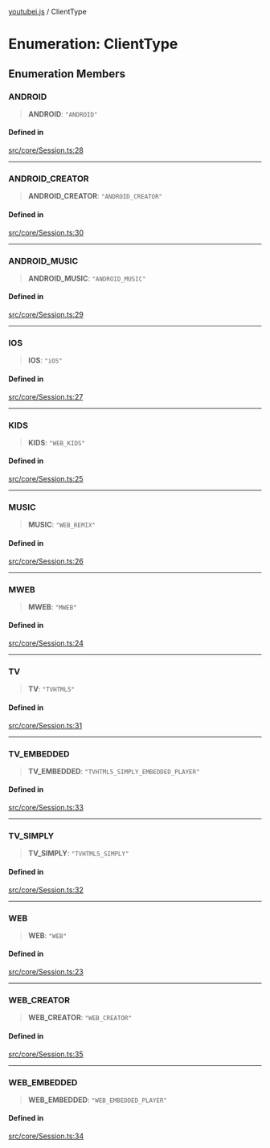 [youtubei.js](../README.md) / ClientType

# Enumeration: ClientType

## Enumeration Members

### ANDROID

> **ANDROID**: `"ANDROID"`

#### Defined in

[src/core/Session.ts:28](https://github.com/LuanRT/YouTube.js/blob/af92984523f90200a18314b94478a2697c9deab0/src/core/Session.ts#L28)

***

### ANDROID\_CREATOR

> **ANDROID\_CREATOR**: `"ANDROID_CREATOR"`

#### Defined in

[src/core/Session.ts:30](https://github.com/LuanRT/YouTube.js/blob/af92984523f90200a18314b94478a2697c9deab0/src/core/Session.ts#L30)

***

### ANDROID\_MUSIC

> **ANDROID\_MUSIC**: `"ANDROID_MUSIC"`

#### Defined in

[src/core/Session.ts:29](https://github.com/LuanRT/YouTube.js/blob/af92984523f90200a18314b94478a2697c9deab0/src/core/Session.ts#L29)

***

### IOS

> **IOS**: `"iOS"`

#### Defined in

[src/core/Session.ts:27](https://github.com/LuanRT/YouTube.js/blob/af92984523f90200a18314b94478a2697c9deab0/src/core/Session.ts#L27)

***

### KIDS

> **KIDS**: `"WEB_KIDS"`

#### Defined in

[src/core/Session.ts:25](https://github.com/LuanRT/YouTube.js/blob/af92984523f90200a18314b94478a2697c9deab0/src/core/Session.ts#L25)

***

### MUSIC

> **MUSIC**: `"WEB_REMIX"`

#### Defined in

[src/core/Session.ts:26](https://github.com/LuanRT/YouTube.js/blob/af92984523f90200a18314b94478a2697c9deab0/src/core/Session.ts#L26)

***

### MWEB

> **MWEB**: `"MWEB"`

#### Defined in

[src/core/Session.ts:24](https://github.com/LuanRT/YouTube.js/blob/af92984523f90200a18314b94478a2697c9deab0/src/core/Session.ts#L24)

***

### TV

> **TV**: `"TVHTML5"`

#### Defined in

[src/core/Session.ts:31](https://github.com/LuanRT/YouTube.js/blob/af92984523f90200a18314b94478a2697c9deab0/src/core/Session.ts#L31)

***

### TV\_EMBEDDED

> **TV\_EMBEDDED**: `"TVHTML5_SIMPLY_EMBEDDED_PLAYER"`

#### Defined in

[src/core/Session.ts:33](https://github.com/LuanRT/YouTube.js/blob/af92984523f90200a18314b94478a2697c9deab0/src/core/Session.ts#L33)

***

### TV\_SIMPLY

> **TV\_SIMPLY**: `"TVHTML5_SIMPLY"`

#### Defined in

[src/core/Session.ts:32](https://github.com/LuanRT/YouTube.js/blob/af92984523f90200a18314b94478a2697c9deab0/src/core/Session.ts#L32)

***

### WEB

> **WEB**: `"WEB"`

#### Defined in

[src/core/Session.ts:23](https://github.com/LuanRT/YouTube.js/blob/af92984523f90200a18314b94478a2697c9deab0/src/core/Session.ts#L23)

***

### WEB\_CREATOR

> **WEB\_CREATOR**: `"WEB_CREATOR"`

#### Defined in

[src/core/Session.ts:35](https://github.com/LuanRT/YouTube.js/blob/af92984523f90200a18314b94478a2697c9deab0/src/core/Session.ts#L35)

***

### WEB\_EMBEDDED

> **WEB\_EMBEDDED**: `"WEB_EMBEDDED_PLAYER"`

#### Defined in

[src/core/Session.ts:34](https://github.com/LuanRT/YouTube.js/blob/af92984523f90200a18314b94478a2697c9deab0/src/core/Session.ts#L34)
